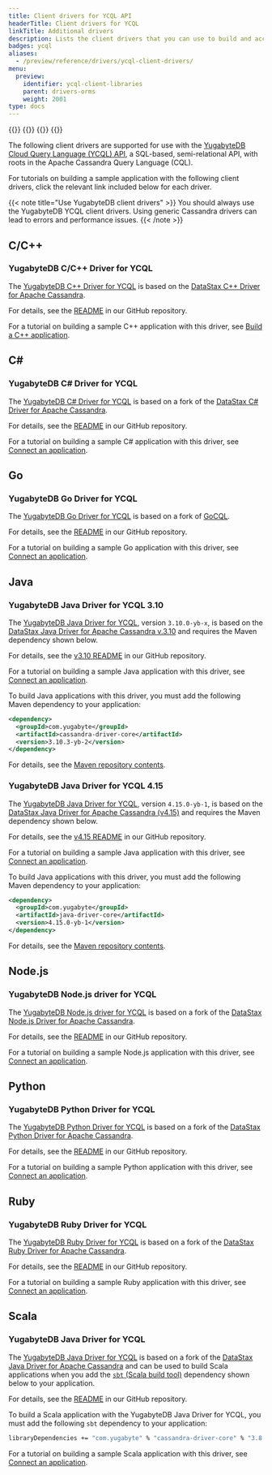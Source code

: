 ```yaml
---
title: Client drivers for YCQL API
headerTitle: Client drivers for YCQL
linkTitle: Additional drivers
description: Lists the client drivers that you can use to build and access YCQL applications.
badges: ycql
aliases:
  - /preview/reference/drivers/ycql-client-drivers/
menu:
  preview:
    identifier: ycql-client-libraries
    parent: drivers-orms
    weight: 2001
type: docs
---
```


{{<tabs>}}
{{<tabitem href="../ysql-client-drivers/" text="YSQL" icon="postgres">}}
{{<tabitem href="../ycql-client-drivers/" text="YCQL" icon="cassandra" active="true" >}}
{{</tabs>}}

The following client drivers are supported for use with the [YugabyteDB Cloud Query Language (YCQL) API](../../api/ycql/), a SQL-based, semi-relational API, with roots in the Apache Cassandra Query Language (CQL).

For tutorials on building a sample application with the following client drivers, click the relevant link included below for each driver.

{{< note title="Use YugabyteDB client drivers" >}}
You should always use the YugabyteDB YCQL client drivers. Using generic Cassandra drivers can lead to errors and performance issues.
{{< /note >}}

## C/C++

### YugabyteDB C/C++ Driver for YCQL

The [YugabyteDB C++ Driver for YCQL](https://github.com/yugabyte/cassandra-cpp-driver) is based on the [DataStax C++ Driver for Apache Cassandra](https://github.com/datastax/cpp-driver).

For details, see the [README](https://github.com/yugabyte/cassandra-cpp-driver) in our GitHub repository.

For a tutorial on building a sample C++ application with this driver, see [Build a C++ application](../cpp/ycql/).

## C\#

### YugabyteDB C# Driver for YCQL

The [YugabyteDB C# Driver for YCQL](https://github.com/yugabyte/cassandra-csharp-driver) is based on a fork of the [DataStax C# Driver for Apache Cassandra](https://github.com/datastax/csharp-driver).

For details, see the [README](https://github.com/yugabyte/cassandra-csharp-driver) in our GitHub repository.

For a tutorial on building a sample C# application with this driver, see [Connect an application](../csharp/ycql/).

## Go

### YugabyteDB Go Driver for YCQL

The [YugabyteDB Go Driver for YCQL](https://github.com/yugabyte/gocql) is based on a fork of [GoCQL](http://gocql.github.io/).

For details, see the [README](https://github.com/yugabyte/gocql/blob/master/README.md) in our GitHub repository.

For a tutorial on building a sample Go application with this driver, see [Connect an application](../go/ycql/).

## Java

### YugabyteDB Java Driver for YCQL 3.10

The [YugabyteDB Java Driver for YCQL](https://github.com/yugabyte/cassandra-java-driver), version `3.10.0-yb-x`, is based on the [DataStax Java Driver for Apache Cassandra v.3.10](https://github.com/datastax/java-driver) and requires the Maven dependency shown below.

For details, see the [v3.10 README](https://github.com/yugabyte/cassandra-java-driver/blob/3.10.0-yb-x/README.md) in our GitHub repository.

For a tutorial on building a sample Java application with this driver, see [Connect an application](../java/ycql/).

To build Java applications with this driver, you must add the following Maven dependency to your application:

```xml
<dependency>
  <groupId>com.yugabyte</groupId>
  <artifactId>cassandra-driver-core</artifactId>
  <version>3.10.3-yb-2</version>
</dependency>
```

For details, see the [Maven repository contents](https://mvnrepository.com/artifact/com.yugabyte/cassandra-driver-core/3.10.3-yb-2).

### YugabyteDB Java Driver for YCQL 4.15

The [YugabyteDB Java Driver for YCQL](https://github.com/yugabyte/cassandra-java-driver/tree/4.15.x/manual/core), version `4.15.0-yb-1`, is based on the [DataStax Java Driver for Apache Cassandra (v4.15)](https://github.com/datastax/java-driver) and requires the Maven dependency shown below.

For details, see the [v4.15 README](https://github.com/yugabyte/cassandra-java-driver/blob/4.15.x/README.md) in our GitHub repository.

For a tutorial on building a sample Java application with this driver, see [Connect an application](../java/ycql-4.x/).

To build Java applications with this driver, you must add the following Maven dependency to your application:

```xml
<dependency>
  <groupId>com.yugabyte</groupId>
  <artifactId>java-driver-core</artifactId>
  <version>4.15.0-yb-1</version>
</dependency>
```

For details, see the [Maven repository contents](https://mvnrepository.com/artifact/com.yugabyte/java-driver-core/4.15.0-yb-1).

## Node.js

### YugabyteDB Node.js driver for YCQL

The [YugabyteDB Node.js driver for YCQL](https://github.com/yugabyte/cassandra-nodejs-driver) is based on a fork of the [DataStax Node.js Driver for Apache Cassandra](https://github.com/datastax/nodejs-driver).

For details, see the [README](https://github.com/datastax/cpp-driver/blob/master/README.md) in our GitHub repository.

For a tutorial on building a sample Node.js application with this driver, see [Connect an application](../nodejs/ycql/).

## Python

### YugabyteDB Python Driver for YCQL

The [YugabyteDB Python Driver for YCQL](https://github.com/yugabyte/cassandra-python-driver) is based on a fork of the [DataStax Python Driver for Apache Cassandra](https://github.com/datastax/python-driver).

For details, see the [README](https://github.com/yugabyte/cassandra-python-driver) in our GitHub repository.

For a tutorial on building a sample Python application with this driver, see [Connect an application](../python/ycql/).

## Ruby

### YugabyteDB Ruby Driver for YCQL

The [YugabyteDB Ruby Driver for YCQL](https://github.com/yugabyte/cassandra-ruby-driver) is based on a fork of the [DataStax Ruby Driver for Apache Cassandra](https://github.com/datastax/ruby-driver).

For details, see the [README](https://github.com/yugabyte/cassandra-ruby-driver/blob/v3.2.3.x-yb/README.md) in our GitHub repository.

For a tutorial on building a sample Ruby application with this driver, see [Connect an application](../ruby/ycql/).

## Scala

### YugabyteDB Java Driver for YCQL

The [YugabyteDB Java Driver for YCQL](https://github.com/yugabyte/cassandra-java-driver) is based on a fork of the [DataStax Java Driver for Apache Cassandra](https://github.com/datastax/java-driver) and can be used to build Scala applications when you add the [`sbt` (Scala build tool)](https://www.scala-sbt.org/1.x/docs/index.html) dependency shown below to your application.

For details, see the [README](https://github.com/yugabyte/cassandra-java-driver/blob/3.8.0-yb-x/README.md) in our GitHub repository.

To build a Scala application with the YugabyteDB Java Driver for YCQL, you must add the following `sbt` dependency to your application:

```sh
libraryDependencies += "com.yugabyte" % "cassandra-driver-core" % "3.8.0-yb-5"
```

For a tutorial on building a sample Scala application with this driver, see [Connect an application](../scala/ycql/).
